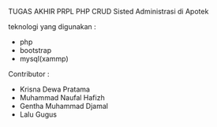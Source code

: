 TUGAS AKHIR PRPL PHP CRUD Sisted Administrasi di Apotek

teknologi yang digunakan : 
- php
- bootstrap
- mysql(xammp)

Contributor : 
- Krisna Dewa Pratama
- Muhammad Naufal Hafizh
- Gentha Muhammad Djamal
- Lalu Gugus
